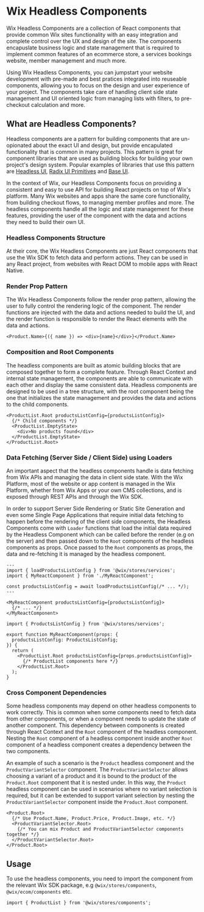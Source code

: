 # Wix Headless Components

Wix Headless Components are a collection of React components that provide common Wix sites functionality with an easy integration and complete control over the UX and design of the site. The components encapuslate business logic and state management that is required to implement common features of an ecommerce store, a services bookings website, member management and much more.

Using Wix Headless Components, you can jumpstart your website development with pre-made and best pratices integrated into reuseable components, allowing you to focus on the design and user experience of your project. The components take care of handling client side state management and UI oriented logic from managing lists with filters, to pre-checkout calculation and more.

## What are Headless Components?

Headless components are a pattern for building components that are un-opionated about the exact UI and design, but provide encapulated functionality that is common in many projects. This pattern is great for component libraries that are used as building blocks for building your own project's design system. Popular examples of libraries that use this pattern are [Headless UI](https://headlessui.com/), [Radix UI Primitives](https://www.radix-ui.com/primitives) and [Base UI](https://base-ui.com/).

In the context of Wix, our Headless Components focus on providing a consistent and easy to use API for building React projects on top of Wix's platform. Many Wix websites and apps share the same core functionality, from building checkout flows, to managing member profiles and more. The headless components handle all the logic and state management for these features, providing the user of the component with the data and actions they need to build their own UI.

### Headless Components Structure

At their core, the Wix Headless Components are just React components that use the Wix SDK to fetch data and perform actions. They can be used in any React project, from websites with React DOM to mobile apps with React Native.

### Render Prop Pattern

The Wix Headless Components follow the render prop pattern, allowing the user to fully control the rendering logic of the component. The render functions are injected with the data and actions needed to build the UI, and the render function is responsible to render the React elements with the data and actions.

```tsx
<Product.Name>{({ name }) => <div>{name}</div>}</Product.Name>
```

### Composition and Root Components

The headless components are built as atomic building blocks that are composed together to form a complete feature. Through React Context and internal state management, the components are able to communicate with each other and display the same consistent data. Headless components are designed to be used in a tree structure, with the root component being the one that initializes the state management and provides the data and actions to the child components.

```tsx
<ProductList.Root productsListConfig={productsListConfig}>
  {/* Child components */}
  <ProductList.EmptyState>
    <div>No products found</div>
  </ProductList.EmptyState>
</ProductList.Root>
```

### Data Fetching (Server Side / Client Side) using Loaders

An important aspect that the headless components handle is data fetching from Wix APIs and managing the data in client side state. With the Wix Platform, most of the website or app content is managed in the Wix Platform, whether from Wix Apps or your own CMS collections, and is exposed through REST APIs and through the Wix SDK.

In order to support Server Side Rendering or Static Site Generation and even some Single Page Applications that require initial data fetching to happen before the rendering of the client side components, the Headless Components come with `Loader` functions that load the initial data required by the Headless Component which can be called before the render (e.g on the server) and then passed down to the `Root` components of the headless components as props. Once passed to the `Root` components as props, the data and re-fetching it is managed by the headless component.

```astro
---
import { loadProductsListConfig } from '@wix/stores/services';
import { MyReactComponent } from './MyReactComponent';

const productsListConfig = await loadProductsListConfig(/* ... */);
---

<MyReactComponent productsListConfig={productsListConfig}>
  {/* ... */}
</MyReactComponent>
```

```tsx
import { ProductsListConfig } from '@wix/stores/services';

export function MyReactComponent(props: {
  productsListConfig: ProductsListConfig;
}) {
  return (
    <ProductList.Root productsListConfig={props.productsListConfig}>
      {/* ProductList components here */}
    </ProductList.Root>
  );
}
```

### Cross Component Dependencies

Some headless components may depend on other headless components to work correctly. This is common when some components need to fetch data from other components, or when a component needs to update the state of another component. This dependency between components is created through React Context and the `Root` component of the headless component. Nesting the `Root` component of a headless component inside another `Root` component of a headless component creates a dependency between the two components.

An example of such a scenario is the `Product` headless component and the `ProductVariantSelector` component. The `ProductVariantSelector` allows choosing a variant of a product and it is bound to the product of the `Product.Root` component that it is nested under. In this way, the `Product` headless component can be used in scenarios where no variant selection is required, but it can be extended to support variant selection by nesting the `ProductVariantSelector` component inside the `Product.Root` component.

```tsx
<Product.Root>
  {/* Use Product.Name, Product.Price, Product.Image, etc. */}
  <ProductVariantSelector.Root>
    {/* You can mix Product and ProductVariantSelector components together */}
  </ProductVariantSelector.Root>
</Product.Root>
```

## Usage

To use the headless components, you need to import the component from the relevant Wix SDK package, e.g `@wix/stores/components`, `@wix/ecom/components` etc.

```tsx
import { ProductList } from '@wix/stores/components';
```
